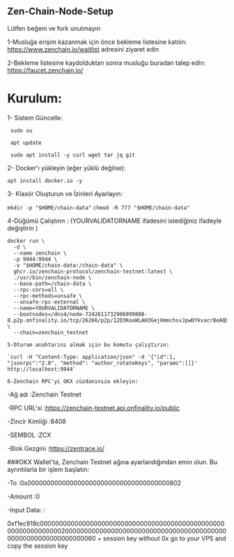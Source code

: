 ## Zen-Chain-Node-Setup

Lütfen beğeni ve fork unutmayın


1-Musluğa erişim kazanmak için önce bekleme listesine katılın: 
https://www.zenchain.io/waitlist adresini ziyaret edin

2-Bekleme listesine kaydolduktan sonra musluğu buradan talep edin: 
https://faucet.zenchain.io/

# Kurulum:
 1- Sistem Güncelle:

  ` sudo su`

  ` apt update`

  ` sudo apt install -y curl wget tar jq git`

  2- Docker'ı yükleyin (eğer yüklü değilse):

  `apt install docker.io -y`

  3- Klasör Oluşturun ve İzinleri Ayarlayın:

  `mkdir -p "$HOME/chain-data"`
  `chmod -R 777 "$HOME/chain-data"`

  4-Düğümü Çalıştırın : (YOURVALIDATORNAME ifadesini istediğiniz ifadeyle değiştirin )

  ```
docker run \
    -d \
    --name zenchain \
    -p 9944:9944 \
    -v "$HOME/chain-data:/chain-data" \
    ghcr.io/zenchain-protocol/zenchain-testnet:latest \
    ./usr/bin/zenchain-node \
    --base-path=/chain-data \
    --rpc-cors=all \
    --rpc-methods=unsafe \
    --unsafe-rpc-external \
    --name=YOURVALIDATORNAME \
    --bootnodes=/dns4/node-7242611732906999808-0.p2p.onfinality.io/tcp/26266/p2p/12D3KooWLAH3GejHmmchsvJpwDYkvacrBeAQbJrip5oZSymx5yrE \
    --chain=zenchain_testnet
```

    5-Oturum anahtarını almak için bu komutu çalıştırın:

    `curl -H "Content-Type: application/json" -d '{"id":1, "jsonrpc":"2.0", "method": "author_rotateKeys", "params":[]}' http://localhost:9944`

    6-Zenchain RPC'yi OKX cüzdanınıza ekleyin:
-Ağ adı :Zenchain Testnet

-RPC URL'si :https://zenchain-testnet.api.onfinality.io/public

-Zincir Kimliği :8408

-SEMBOL :ZCX

-Blok Gezgini :https://zentrace.io/

###OKX Wallet'ta, Zenchain Testnet ağına ayarlandığından emin olun. Bu ayrıntılarla bir işlem başlatın:

-To :0x0000000000000000000000000000000000000802

-Amount :0


-Input Data: :

0xf1ec919c00000000000000000000000000000000000000000000000000000000000000200000000000000000000000000000000000000000000000000000000000000060 + session key without 0x go to your VPS and copy the session key
